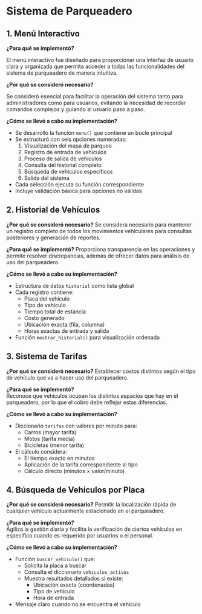 
# Sistema de Parqueadero

## 1. Menú Interactivo

**¿Para qué se implementó?**  

El menú interactivo fue diseñado para proporcionar una interfaz de usuario clara y organizada que permita acceder a todas las funcionalidades del sistema de parqueadero de manera intuitiva.

**¿Por qué se consideró necesario?** 

Se consideró esencial para facilitar la operación del sistema tanto para administradores como para usuarios, evitando la necesidad de recordar comandos complejos y guiando al usuario paso a paso.

**¿Cómo se llevó a cabo su implementación?**  
- Se desarrolló la función `menu()` que contiene un bucle principal
- Se estructuró con seis opciones numeradas:
  1. Visualización del mapa de parqueo
  2. Registro de entrada de vehículos
  3. Proceso de salida de vehículos
  4. Consulta del historial completo
  5. Búsqueda de vehículos específicos
  6. Salida del sistema
- Cada selección ejecuta su función correspondiente
- Incluye validación básica para opciones no válidas

## 2. Historial de Vehículos

**¿Por qué se consideró necesario?** 
Se considera necesario para mantener un registro completo de todos los movimientos vehiculares para consultas posteriores y generación de reportes.

**¿Para qué se implementó?** 
Proporciona transparencia en las operaciones y permite resolver discrepancias, además de ofrecer datos para análisis de uso del parqueadero.

**¿Cómo se llevó a cabo su implementación?**  
- Estructura de datos `historial` como lista global
- Cada registro contiene:
  - Placa del vehículo
  - Tipo de vehículo
  - Tiempo total de estancia
  - Costo generado
  - Ubicación exacta (fila, columna)
  - Horas exactas de entrada y salida
- Función `mostrar_historial()` para visualización ordenada

## 3. Sistema de Tarifas

**¿Por qué se consideró necesario?** 
Establecer costos distintos según el tipo de vehículo que va a hacer uso del parqueadero.

**¿Para qué se implementó?**   
Reconoce que vehículos ocupan los distintos espacios que hay en el parqueadero, por lo que el cobro debe reflejar estas diferencias.

**¿Cómo se llevó a cabo su implementación?**  
- Diccionario `tarifas` con valores por minuto para:
  - Carros (mayor tarifa)
  - Motos (tarifa media)
  - Bicicletas (menor tarifa)
- El cálculo considera:
  - El tiempo exacto en minutos
  - Aplicación de la tarifa correspondiente al tipo
  - Cálculo directo (minutos × valor/minuto)

## 4. Búsqueda de Vehículos por Placa

**¿Por qué se consideró necesario?** 
Permitir la localización rápida de cualquier vehículo actualmente estacionado en el parqueadero.

**¿Para qué se implementó?**   
Agiliza la gestión diaria y facilita la verificación de ciertos vehículos en especifico cuando es requerido por usuarios o el personal.

**¿Cómo se llevó a cabo su implementación?**   
- Función `buscar_vehiculo()` que:
  - Solicita la placa a buscar
  - Consulta el diccionario `vehiculos_activos`
  - Muestra resultados detallados si existe:
    - Ubicación exacta (coordenadas)
    - Tipo de vehículo
    - Hora de entrada
- Mensaje claro cuando no se encuentra el vehículo


